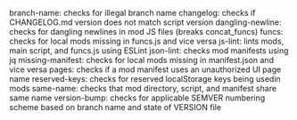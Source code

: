 branch-name: checks for illegal branch name
changelog: checks if CHANGELOG.md version does not match script version
dangling-newline: checks for dangling newlines in mod JS files (breaks concat_funcs)
funcs: checks for local mods missing in funcs.js and vice versa
js-lint: lints mods, main script, and funcs.js using ESLint
json-lint: checks mod manifests using jq
missing-manifest: checks for local mods missing in manifest.json and vice versa
pages: checks if a mod manifest uses an unauthorized UI page name
reserved-keys: checks for reserved localStorage keys being usedin mods
same-name: checks that mod directory, script, and manifest share same name
version-bump: checks for applicable SEMVER numbering scheme based on branch name and state of VERSION file
